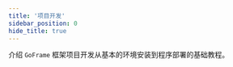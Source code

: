 ```yaml
---
title: '项目开发'
sidebar_position: 0
hide_title: true
---
```


介绍 `GoFrame` 框架项目开发从基本的环境安装到程序部署的基础教程。

